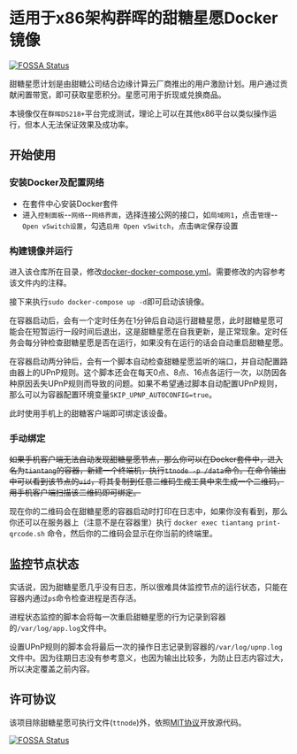 # 适用于x86架构群晖的甜糖星愿Docker镜像

[![FOSSA Status](https://app.fossa.com/api/projects/git%2Bgithub.com%2Fboris1993%2Ftiantang-x86-docker.svg?type=shield)](https://app.fossa.com/projects/git%2Bgithub.com%2Fboris1993%2Ftiantang-x86-docker?ref=badge_shield)

甜糖星愿计划是由甜糖公司结合边缘计算云厂商推出的用户激励计划。用户通过贡献闲置带宽，即可获取星愿积分。星愿可用于折现或兑换商品。

本镜像仅在`群晖DS218+`平台完成测试，理论上可以在其他x86平台以类似操作运行，但本人无法保证效果及成功率。

## 开始使用

### 安装Docker及配置网络

- 在套件中心安装Docker套件
- 进入`控制面板`--`网络`--`网络界面`，选择连接公网的接口，如`局域网1`，点击`管理`--`Open vSwitch设置`，勾选`启用 Open vSwitch`，点击`确定`保存设置

### 构建镜像并运行

进入该仓库所在目录，修改[docker-docker-compose.yml](docker-docker-compose.yml)。需要修改的内容参考该文件内的注释。

接下来执行`sudo docker-compose up -d`即可启动该镜像。

在容器启动后，会有一个定时任务在1分钟后自动运行甜糖星愿，此时甜糖星愿可能会在短暂运行一段时间后退出，这是甜糖星愿在自我更新，是正常现象。定时任务会每分钟检查甜糖星愿是否在运行，如果没有在运行的话会自动重启甜糖星愿。

在容器启动两分钟后，会有一个脚本自动检查甜糖星愿监听的端口，并自动配置路由器上的UPnP规则。这个脚本还会在每天0点、8点、16点各运行一次，以防因各种原因丢失UPnP规则而导致的问题。如果不希望通过脚本自动配置UPnP规则，那么可以为容器配置环境变量`SKIP_UPNP_AUTOCONFIG=true`。

此时使用手机上的甜糖客户端即可绑定该设备。

### 手动绑定

~~如果手机客户端无法自动发现甜糖星愿节点，那么你可以在Docker套件中，进入名为`tiantang`的容器，新建一个终端机，执行`ttnode -p /data`命令。在命令输出中可以看到该节点的`uid`，将其复制到任意二维码生成工具中来生成一个二维码，用手机客户端扫描该二维码即可绑定。~~

现在你的二维码会在甜糖星愿的容器启动时打印在日志中，如果你没有看到，那么你还可以在服务器上（注意不是在容器里）执行 `docker exec tiantang print-qrcode.sh` 命令，然后你的二维码会显示在你当前的终端里。

## 监控节点状态

实话说，因为甜糖星愿几乎没有日志，所以很难具体监控节点的运行状态，只能在容器内通过`ps`命令检查进程是否存活。

进程状态监控的脚本会将每一次重启甜糖星愿的行为记录到容器的`/var/log/app.log`文件中。

设置UPnP规则的脚本会将最后一次的操作日志记录到容器的`/var/log/upnp.log`文件中。因为往期日志没有参考意义，也因为输出比较多，为防止日志内容过大，所以决定覆盖之前内容。

## 许可协议

该项目除甜糖星愿可执行文件(`ttnode`)外，依照[MIT协议](LICENSE)开放源代码。

[![FOSSA Status](https://app.fossa.com/api/projects/git%2Bgithub.com%2Fboris1993%2Ftiantang-x86-docker.svg?type=large)](https://app.fossa.com/projects/git%2Bgithub.com%2Fboris1993%2Ftiantang-x86-docker?ref=badge_large)
